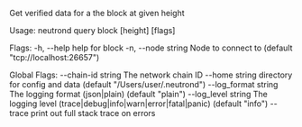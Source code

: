 Get verified data for a the block at given height

Usage:
  neutrond query block [height] [flags]

Flags:
  -h, --help          help for block
  -n, --node string   Node to connect to (default "tcp://localhost:26657")

Global Flags:
      --chain-id string     The network chain ID
      --home string         directory for config and data (default "/Users/user/.neutrond")
      --log_format string   The logging format (json|plain) (default "plain")
      --log_level string    The logging level (trace|debug|info|warn|error|fatal|panic) (default "info")
      --trace               print out full stack trace on errors
